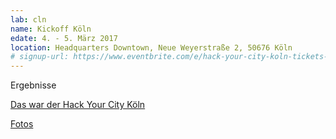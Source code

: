 ```yaml
---
lab: cln
name: Kickoff Köln
edate: 4. - 5. März 2017
location: Headquarters Downtown, Neue Weyerstraße 2, 50676 Köln
# signup-url: https://www.eventbrite.com/e/hack-your-city-koln-tickets-31149547134
---
```


Ergebnisse
 
[Das war der Hack Your City Köln](https://storify.com/Konstanze/hack-your-city-koln)

[Fotos](https://www.facebook.com/pg/wissenschaftimdialog/photos/?tab=album&album_id=1445671838798308)
